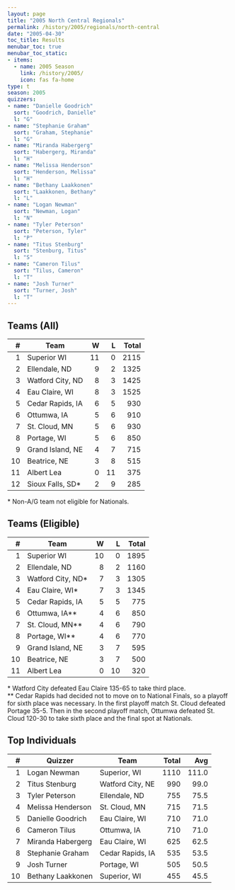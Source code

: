 ```yaml
---
layout: page
title: "2005 North Central Regionals"
permalink: /history/2005/regionals/north-central
date: "2005-04-30"
toc_title: Results
menubar_toc: true
menubar_toc_static:
- items:
  - name: 2005 Season
    link: /history/2005/
    icon: fas fa-home
type: t
season: 2005
quizzers:
- name: "Danielle Goodrich"
  sort: "Goodrich, Danielle"
  l: "G"
- name: "Stephanie Graham"
  sort: "Graham, Stephanie"
  l: "G"
- name: "Miranda Habergerg"
  sort: "Habergerg, Miranda"
  l: "H"
- name: "Melissa Henderson"
  sort: "Henderson, Melissa"
  l: "H"
- name: "Bethany Laakkonen"
  sort: "Laakkonen, Bethany"
  l: "L"
- name: "Logan Newman"
  sort: "Newman, Logan"
  l: "N"
- name: "Tyler Peterson"
  sort: "Peterson, Tyler"
  l: "P"
- name: "Titus Stenburg"
  sort: "Stenburg, Titus"
  l: "S"
- name: "Cameron Tilus"
  sort: "Tilus, Cameron"
  l: "T"
- name: "Josh Turner"
  sort: "Turner, Josh"
  l: "T"
---
```


## Teams (All)

|    # | Team             |    W |    L | Total |
| ---: | ---------------- | ---: | ---: | ----: |
|    1 | Superior WI      |   11 |    0 |  2115 |
|    2 | Ellendale, ND    |    9 |    2 |  1325 |
|    3 | Watford City, ND |    8 |    3 |  1425 |
|    4 | Eau Claire, WI   |    8 |    3 |  1525 |
|    5 | Cedar Rapids, IA |    6 |    5 |   930 |
|    6 | Ottumwa, IA      |    5 |    6 |   910 |
|    7 | St. Cloud, MN    |    5 |    6 |   930 |
|    8 | Portage, WI      |    5 |    6 |   850 |
|    9 | Grand Island, NE |    4 |    7 |   715 |
|   10 | Beatrice, NE     |    3 |    8 |   515 |
|   11 | Albert Lea       |    0 |   11 |   375 |
|   12 | Sioux Falls, SD* |    2 |    9 |   285 |

\* Non-A/G team not eligible for Nationals.

## Teams (Eligible)

|    # | Team              |    W |    L | Total |
| ---: | ----------------- | ---: | ---: | ----: |
|    1 | Superior WI       |   10 |    0 |  1895 |
|    2 | Ellendale, ND     |    8 |    2 |  1160 |
|    3 | Watford City, ND* |    7 |    3 |  1305 |
|    4 | Eau Claire, WI*   |    7 |    3 |  1345 |
|    5 | Cedar Rapids, IA  |    5 |    5 |   775 |
|    6 | Ottumwa, IA**     |    4 |    6 |   850 |
|    7 | St. Cloud, MN**   |    4 |    6 |   790 |
|    8 | Portage, WI**     |    4 |    6 |   770 |
|    9 | Grand Island, NE  |    3 |    7 |   595 |
|   10 | Beatrice, NE      |    3 |    7 |   500 |
|   11 | Albert Lea        |    0 |   10 |   320 |

\* Watford City defeated Eau Claire 135-65 to take third place.\
\*\* Cedar Rapids had decided not to move on to National Finals, so a playoff for sixth place was necessary. In the first playoff match St. Cloud
defeated Portage 35-5. Then in the second playoff match, Ottumwa defeated St. Cloud 120-30 to take sixth place and the final spot at Nationals.

## Top Individuals

|    # | Quizzer           | Team             | Total |   Avg |
| ---: | ----------------- | ---------------- | ----: | ----: |
|    1 | Logan Newman      | Superior, WI     |  1110 | 111.0 |
|    2 | Titus Stenburg    | Watford City, NE |   990 |  99.0 |
|    3 | Tyler Peterson    | Ellendale, ND    |   755 |  75.5 |
|    4 | Melissa Henderson | St. Cloud, MN    |   715 |  71.5 |
|    5 | Danielle Goodrich | Eau Claire, WI   |   710 |  71.0 |
|    6 | Cameron Tilus     | Ottumwa, IA      |   710 |  71.0 |
|    7 | Miranda Habergerg | Eau Claire, WI   |   625 |  62.5 |
|    8 | Stephanie Graham  | Cedar Rapids, IA |   535 |  53.5 |
|    9 | Josh Turner       | Portage, WI      |   505 |  50.5 |
|   10 | Bethany Laakkonen | Superior, WI     |   455 |  45.5 |